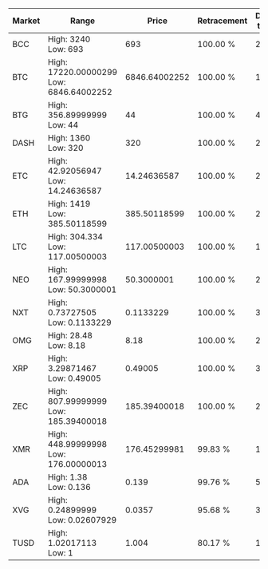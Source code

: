 | Market | Range | Price| Retracement | Doubles to 50% |
| --- | --- | --- | --- | --- |
| BCC | High: 3240<br />Low: 693 | 693 | 100.00 % | 2.84 |
| BTC | High: 17220.00000299<br />Low: 6846.64002252 | 6846.64002252 | 100.00 % | 1.76 |
| BTG | High: 356.89999999<br />Low: 44 | 44 | 100.00 % | 4.56 |
| DASH | High: 1360<br />Low: 320 | 320 | 100.00 % | 2.63 |
| ETC | High: 42.92056947<br />Low: 14.24636587 | 14.24636587 | 100.00 % | 2.01 |
| ETH | High: 1419<br />Low: 385.50118599 | 385.50118599 | 100.00 % | 2.34 |
| LTC | High: 304.334<br />Low: 117.00500003 | 117.00500003 | 100.00 % | 1.80 |
| NEO | High: 167.99999998<br />Low: 50.3000001 | 50.3000001 | 100.00 % | 2.17 |
| NXT | High: 0.73727505<br />Low: 0.1133229 | 0.1133229 | 100.00 % | 3.75 |
| OMG | High: 28.48<br />Low: 8.18 | 8.18 | 100.00 % | 2.24 |
| XRP | High: 3.29871467<br />Low: 0.49005 | 0.49005 | 100.00 % | 3.87 |
| ZEC | High: 807.99999999<br />Low: 185.39400018 | 185.39400018 | 100.00 % | 2.68 |
| XMR | High: 448.99999998<br />Low: 176.00000013 | 176.45299981 | 99.83 % | 1.77 |
| ADA | High: 1.38<br />Low: 0.136 | 0.139 | 99.76 % | 5.45 |
| XVG | High: 0.24899999<br />Low: 0.02607929 | 0.0357 | 95.68 % | 3.85 |
| TUSD | High: 1.02017113<br />Low: 1 | 1.004 | 80.17 % | 1.01 |
